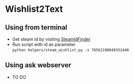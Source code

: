 # Wishlist2Text

## Using from terminal
* Get steam id by visiting [SteamIdFinder](https://steamidfinder.com)
* Run script with id as parameter  
`python helpers/steam_wishlist.py -s 76561198049351440`

## Using ask webserver
* TO DO